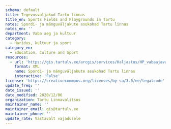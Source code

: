 ```yaml
---
schema: default
title: Tegevusväljakud Tartu linnas
title_en: Sports Fields and Playgrounds in Tartu
notes: Spordi- ja mänguväljakute asukohad Tartu linnas
notes_en: ''
department: Vaba aeg ja kultuur
category:
  - Haridus, kultuur ja sport
category_en:
  - Education, Culture and Sport
resources:
  - url: 'https://gis.tartulv.ee/arcgis/services/Haljastus/HP_vabaajavaljakud/MapServer?wsdl'
    format: XML
    name: Spordi- ja mänguväljakute asukohad Tartu linnas
    interactive: 'False'
license: 'https://creativecommons.org/licenses/by-sa/3.0/ee/legalcode'
update_freq: ''
date_issued: ''
date_modified: 2020/12/06
organization: Tartu Linnavalitsus
maintainer_name: ''
maintainer_email: gis@tartulv.ee
maintainer_phone: ''
update_rate: Vastavalt vajadusele
---
```

